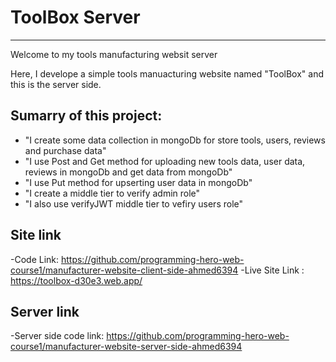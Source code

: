 # ToolBox Server

---

Welcome to my tools manufacturing websit server

Here, I develope a simple tools manuacturing website named "ToolBox" and this is the server side.

## Sumarry of this project:

- "I create some data collection in mongoDb for store tools, users, reviews and purchase data"
- "I use Post and Get method for uploading new tools data, user data, reviews in mongoDb and get data from mongoDb"
- "I use Put method for upserting user data in mongoDb"
- "I create a middle tier to verify admin role"
- "I also use verifyJWT middle tier to vefiry users role"

## Site link

-Code Link: https://github.com/programming-hero-web-course1/manufacturer-website-client-side-ahmed6394
-Live Site Link : https://toolbox-d30e3.web.app/

## Server link

-Server side code link: https://github.com/programming-hero-web-course1/manufacturer-website-server-side-ahmed6394
